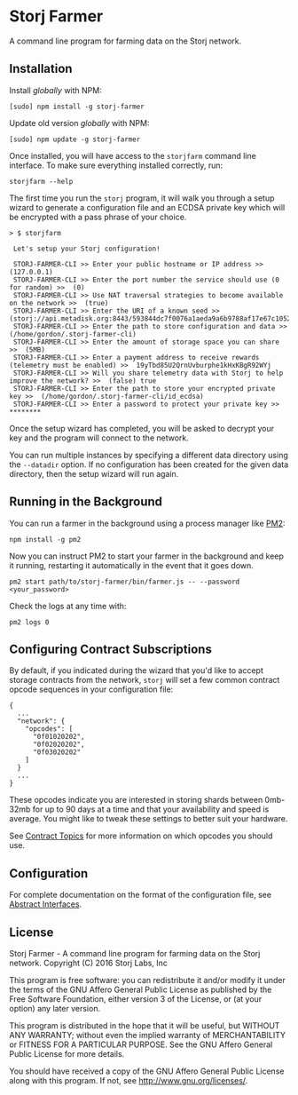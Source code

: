 Storj Farmer
============

A command line program for farming data on the Storj network.

Installation
------------

Install *globally* with NPM:

```
[sudo] npm install -g storj-farmer
```

Update old version *globally* with NPM:

```
[sudo] npm update -g storj-farmer
```

Once installed, you will have access to the `storjfarm` command line interface. To
make sure everything installed correctly, run:

```
storjfarm --help
```

The first time you run the `storj` program, it will walk you through a setup
wizard to generate a configuration file and an ECDSA private key which will be
encrypted with a pass phrase of your choice.

```
> $ storjfarm

 Let's setup your Storj configuration!

 STORJ-FARMER-CLI >> Enter your public hostname or IP address >>  (127.0.0.1)
 STORJ-FARMER-CLI >> Enter the port number the service should use (0 for random) >>  (0)
 STORJ-FARMER-CLI >> Use NAT traversal strategies to become available on the network >>  (true)
 STORJ-FARMER-CLI >> Enter the URI of a known seed >>  (storj://api.metadisk.org:8443/593844dc7f0076a1aeda9a6b9788af17e67c1052)
 STORJ-FARMER-CLI >> Enter the path to store configuration and data >>  (/home/gordon/.storj-farmer-cli)
 STORJ-FARMER-CLI >> Enter the amount of storage space you can share >>  (5MB)
 STORJ-FARMER-CLI >> Enter a payment address to receive rewards (telemetry must be enabled) >>  19yTbd85U2QrnUvburphe1kHxKBgR92WYj
 STORJ-FARMER-CLI >> Will you share telemetry data with Storj to help improve the network? >>  (false) true
 STORJ-FARMER-CLI >> Enter the path to store your encrypted private key >>  (/home/gordon/.storj-farmer-cli/id_ecdsa)
 STORJ-FARMER-CLI >> Enter a password to protect your private key >>  ********
```

Once the setup wizard has completed, you will be asked to decrypt your key and
the program will connect to the network.

You can run multiple instances by specifying a different data directory using
the `--datadir` option. If no configuration has been created for the given
data directory, then the setup wizard will run again.

Running in the Background
-------------------------

You can run a farmer in the background using a process manager like
[PM2](https://github.com/Unitech/pm2):

```
npm install -g pm2
```

Now you can instruct PM2 to start your farmer in the background and keep it
running, restarting it automatically in the event that it goes down.

```
pm2 start path/to/storj-farmer/bin/farmer.js -- --password <your_password>
```

Check the logs at any time with:

```
pm2 logs 0
```

Configuring Contract Subscriptions
----------------------------------

By default, if you indicated during the wizard that you'd like to accept
storage contracts from the network, `storj` will set a few common contract
opcode sequences in your configuration file:

```
{
  ...
  "network": {
    "opcodes": [
      "0f01020202",
      "0f02020202",
      "0f03020202"
    ]
  }
  ...
}
```

These opcodes indicate you are interested in storing shards between 0mb-32mb
for up to 90 days at a time and that your availability and speed is average. You
might like to tweak these settings to better suit your hardware.

See [Contract Topics](http://storj.github.io/core/tutorial-contract-topics.html)
for more information on which opcodes you should use.


Configuration
-------------

For complete documentation on the format of the configuration file, see
[Abstract Interfaces](http://storj.github.io/core/tutorial-abstract-interfaces.html).

License
-------

Storj Farmer - A command line program for farming data on the Storj network.
Copyright (C) 2016  Storj Labs, Inc

This program is free software: you can redistribute it and/or modify
it under the terms of the GNU Affero General Public License as published
by the Free Software Foundation, either version 3 of the License, or
(at your option) any later version.

This program is distributed in the hope that it will be useful,
but WITHOUT ANY WARRANTY; without even the implied warranty of
MERCHANTABILITY or FITNESS FOR A PARTICULAR PURPOSE.  See the
GNU Affero General Public License for more details.

You should have received a copy of the GNU Affero General Public License
along with this program.  If not, see http://www.gnu.org/licenses/.
